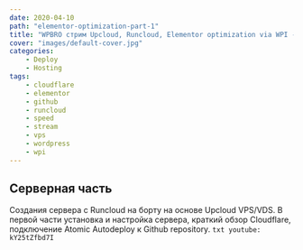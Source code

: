 ```yaml
---
date: 2020-04-10
path: "elementor-optimization-part-1"
title: "WPBRO стрим Upcloud, Runcloud, Elementor optimization via WPI - Часть 1"
cover: "images/default-cover.jpg"
categories: 
    - Deploy
    - Hosting
tags:
    - cloudflare
    - elementor
    - github
    - runcloud
    - speed
    - stream
    - vps
    - wordpress
    - wpi
---
```


## Серверная часть
Создания сервера с Runcloud на борту на основе Upcloud VPS/VDS.
В первой части установка и настройка сервера, краткий обзор Cloudflare, 
подключение Atomic Autodeploy к Github repository.
`txt
youtube: kY25tZfbd7I
`
